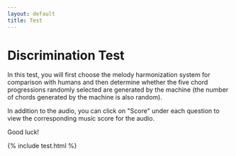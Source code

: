 ```yaml
---
layout: default
title: Test
---
```


# Discrimination Test

In this test, you will first choose the melody harmonization system for comparison with humans and then determine whether the five chord progressions randomly selected are generated by the machine (the number of chords generated by the machine is also random).

In addition to the audio, you can click on "Score" under each question to view the corresponding music score for the audio.

Good luck!

{% include test.html %}